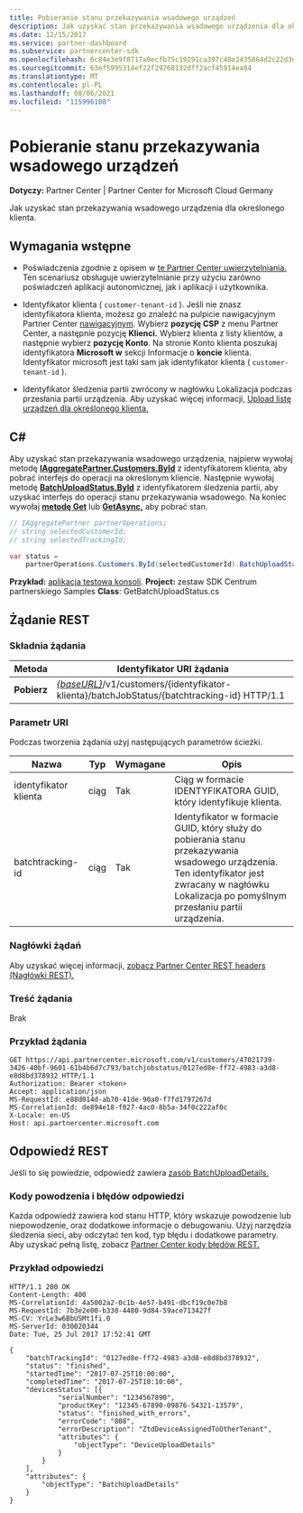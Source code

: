 ```yaml
---
title: Pobieranie stanu przekazywania wsadowego urządzeń
description: Jak uzyskać stan przekazywania wsadowego urządzenia dla określonego klienta.
ms.date: 12/15/2017
ms.service: partner-dashboard
ms.subservice: partnercenter-sdk
ms.openlocfilehash: 6c84e3e9f8717a0ecfb75c19291ca397c48e2435864d2c22d3dac893a1007f7f
ms.sourcegitcommit: 63ef5995314ef22f29768132dff2acf45914ea84
ms.translationtype: MT
ms.contentlocale: pl-PL
ms.lasthandoff: 08/06/2021
ms.locfileid: "115996108"
---
```

# <a name="get-the-status-of-a-device-batch-upload"></a>Pobieranie stanu przekazywania wsadowego urządzeń

**Dotyczy:** Partner Center | Partner Center for Microsoft Cloud Germany

Jak uzyskać stan przekazywania wsadowego urządzenia dla określonego klienta.

## <a name="prerequisites"></a>Wymagania wstępne

- Poświadczenia zgodnie z opisem w [te Partner Center uwierzytelniania.](partner-center-authentication.md) Ten scenariusz obsługuje uwierzytelnianie przy użyciu zarówno poświadczeń aplikacji autonomicznej, jak i aplikacji i użytkownika.

- Identyfikator klienta ( `customer-tenant-id` ). Jeśli nie znasz identyfikatora klienta, możesz go znaleźć na pulpicie nawigacyjnym Partner Center [nawigacyjnym](https://partner.microsoft.com/dashboard). Wybierz **pozycję CSP** z menu Partner Center, a następnie pozycję **Klienci.** Wybierz klienta z listy klientów, a następnie wybierz **pozycję Konto**. Na stronie Konto klienta poszukaj identyfikatora **Microsoft w** sekcji Informacje o **koncie** klienta. Identyfikator microsoft jest taki sam jak identyfikator klienta ( `customer-tenant-id` ).

- Identyfikator śledzenia partii zwrócony w nagłówku Lokalizacja podczas przesłania partii urządzenia. Aby uzyskać więcej informacji, [Upload listę urządzeń dla określonego klienta.](upload-a-list-of-devices-for-the-specified-customer.md)

## <a name="c"></a>C\#

Aby uzyskać stan przekazywania wsadowego urządzenia, najpierw wywołaj metodę [**IAggregatePartner.Customers.ById**](/dotnet/api/microsoft.store.partnercenter.customers.icustomercollection.byid) z identyfikatorem klienta, aby pobrać interfejs do operacji na określonym kliencie. Następnie wywołaj metodę [**BatchUploadStatus.ById**](/dotnet/api/microsoft.store.partnercenter.devicesdeployment.ibatchjobstatuscollection.byid) z identyfikatorem śledzenia partii, aby uzyskać interfejs do operacji stanu przekazywania wsadowego. Na koniec wywołaj [**metodę Get**](/dotnet/api/microsoft.store.partnercenter.devicesdeployment.ibatchjobstatus.get) lub [**GetAsync,**](/dotnet/api/microsoft.store.partnercenter.devicesdeployment.ibatchjobstatus.getasync) aby pobrać stan.

``` csharp
// IAggregatePartner partnerOperations;
// string selectedCustomerId;
// string selectedTrackingId;

var status =
    partnerOperations.Customers.ById(selectedCustomerId).BatchUploadStatus.ById(selectedTrackingId).Get();
```

**Przykład:** [aplikacja testowa konsoli](console-test-app.md). **Project:** zestaw SDK Centrum partnerskiego Samples **Class**: GetBatchUploadStatus.cs

## <a name="rest-request"></a>Żądanie REST

### <a name="request-syntax"></a>Składnia żądania

| Metoda  | Identyfikator URI żądania                                                                                                       |
|---------|-------------------------------------------------------------------------------------------------------------------|
| **Pobierz** | [*{baseURL}*](partner-center-rest-urls.md)/v1/customers/{identyfikator-klienta}/batchJobStatus/{batchtracking-id} HTTP/1.1 |

### <a name="uri-parameter"></a>Parametr URI

Podczas tworzenia żądania użyj następujących parametrów ścieżki.

| Nazwa             | Typ   | Wymagane | Opis                                                                                                                                                                    |
|------------------|--------|----------|--------------------------------------------------------------------------------------------------------------------------------------------------------------------------------|
| identyfikator klienta      | ciąg | Tak      | Ciąg w formacie IDENTYFIKATORA GUID, który identyfikuje klienta.                                                                                                                          |
| batchtracking-id | ciąg | Tak      | Identyfikator w formacie GUID, który służy do pobierania stanu przekazywania wsadowego urządzenia. Ten identyfikator jest zwracany w nagłówku Lokalizacja po pomyślnym przesłaniu partii urządzenia. |

### <a name="request-headers"></a>Nagłówki żądań

Aby uzyskać więcej informacji, [zobacz Partner Center REST headers (Nagłówki REST).](headers.md)

### <a name="request-body"></a>Treść żądania

Brak

### <a name="request-example"></a>Przykład żądania

```http
GET https://api.partnercenter.microsoft.com/v1/customers/47021739-3426-40bf-9601-61b4b6d7c793/batchjobstatus/0127ed8e-ff72-4983-a3d8-e8d8bd378932 HTTP/1.1
Authorization: Bearer <token>
Accept: application/json
MS-RequestId: e88d014d-ab70-41de-90a0-f7fd1797267d
MS-CorrelationId: de894e18-f027-4ac0-8b5a-34f0c222af0c
X-Locale: en-US
Host: api.partnercenter.microsoft.com
```

## <a name="rest-response"></a>Odpowiedź REST

Jeśli to się powiedzie, odpowiedź zawiera [zasób BatchUploadDetails.](device-deployment-resources.md#batchuploaddetails)

### <a name="response-success-and-error-codes"></a>Kody powodzenia i błędów odpowiedzi

Każda odpowiedź zawiera kod stanu HTTP, który wskazuje powodzenie lub niepowodzenie, oraz dodatkowe informacje o debugowaniu. Użyj narzędzia śledzenia sieci, aby odczytać ten kod, typ błędu i dodatkowe parametry. Aby uzyskać pełną listę, zobacz [Partner Center kody błędów REST.](error-codes.md)

### <a name="response-example"></a>Przykład odpowiedzi

```http
HTTP/1.1 200 OK
Content-Length: 400
MS-CorrelationId: 4a5002a2-0c1b-4e57-b491-dbcf19c0e7b8
MS-RequestId: 7b3e2e00-b330-4480-9d84-59ace713427f
MS-CV: YrLe3w6BbUSMt1fi.0
MS-ServerId: 030020344
Date: Tue, 25 Jul 2017 17:52:41 GMT

{
    "batchTrackingId": "0127ed8e-ff72-4983-a3d8-e8d8bd378932",
    "status": "finished",
    "startedTime": "2017-07-25T10:00:00",
    "completedTime": "2017-07-25T10:10:00",
    "devicesStatus": [{
            "serialNumber": "1234567890",
            "productKey": "12345-67890-09876-54321-13579",
            "status": "finished_with_errors",
            "errorCode": "808",
            "errorDescription": "ZtdDeviceAssignedToOtherTenant",
            "attributes": {
                "objectType": "DeviceUploadDetails"
            }
        }
    ],
    "attributes": {
        "objectType": "BatchUploadDetails"
    }
}
```
